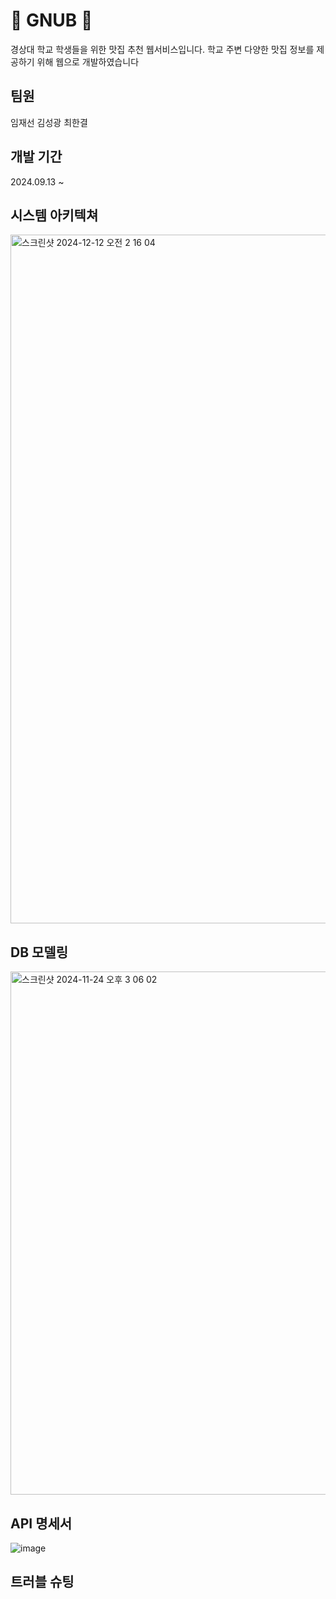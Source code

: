 # 🍚 GNUB 🍚
경상대 학교 학생들을 위한 맛집 추천 웹서비스입니다.
학교 주변 다양한 맛집 정보를 제공하기 위해 웹으로 개발하였습니다

## 팀원
임재선  김성광  최한결

## 개발 기간
2024.09.13 ~ 

## 시스템 아키텍쳐
<img width="1102" alt="스크린샷 2024-12-12 오전 2 16 04" src="https://github.com/user-attachments/assets/49ab0341-a479-4032-80ff-68e56b6a8c7b" />

## DB 모델링
<img width="837" alt="스크린샷 2024-11-24 오후 3 06 02" src="https://github.com/user-attachments/assets/b75d3c67-c9ab-4f44-8364-c9a5aef38225">

## API 명세서
![image](https://github.com/user-attachments/assets/8d2c837c-99ba-46dd-98dc-0b40314b53e7)

## 트러블 슈팅
